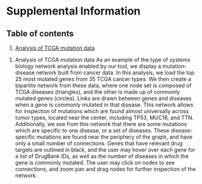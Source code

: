 

# Supplemental Information

<a id='toc'></a>
## Table of contents

1) [Analysis of TCGA mutation data](#TCGA_analysis)  


<a id='TCGA_analysis'></a>
1. Analysis of TCGA mutation data 
As an example of the type of systems biology network analysis enabled by our tool, we display a mutation-disease network built from cancer data. In this analysis, we load the top 25 most mutated genes from 35 TCGA cancer types.  We then create a bipartite network from these data, where one node set is composed of TCGA diseases (triangles), and the other is made up of commonly mutated genes (circles).  Links are drawn between genes and diseases when a gene is commonly mutated in that disease.  This network allows for inspection of mutations which are found almost universally across tumor types, located near the center, including TP53, MUC16, and TTN.  Additionally, we see from this network that there are some mutations which are specific to one disease, or a set of diseases.  These disease-specific mutations are found near the periphery of the graph, and have only a small number of connections.  Genes that have relevant drug targets are outlined in black, and the user may hover over each gene for a list of DrugBank IDs, as well as the number of diseases in which the gene is commonly mutated. The user may click on nodes to see connections, and zoom pan and drag nodes for further inspection of the network.  
